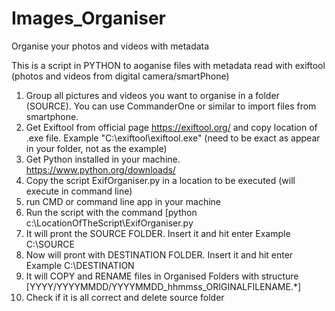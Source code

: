 # Images_Organiser
Organise your photos and videos with metadata

This is a script in PYTHON to aoganise files with metadata read with exiftool (photos and videos from digital camera/smartPhone)

1. Group all pictures and videos you want to organise in a folder (SOURCE). You can use CommanderOne or similar to import files from smartphone.
2. Get Exiftool from official page https://exiftool.org/ and copy location of .exe file. Example "C:\exiftool\exiftool.exe" (need to be exact as appear in your folder, not as the example)
3. Get Python installed in your machine. https://www.python.org/downloads/
4. Copy the script ExifOrganiser.py in a location to be executed (will execute in command line)
5. run CMD or command line app in your machine
6. Run the script with the command [python c:\LocationOfTheScript\ExifOrganiser.py
7. It will pront the SOURCE FOLDER. Insert it and hit enter Example C:\SOURCE
8. Now will pront with DESTINATION FOLDER. Insert it and hit enter Example C:\DESTINATION
9. It will COPY and RENAME files in Organised Folders with structure [YYYY/YYYYMMDD/YYYYMMDD_hhmmss_ORIGINALFILENAME.*]
10. Check if it is all correct and delete source folder 

